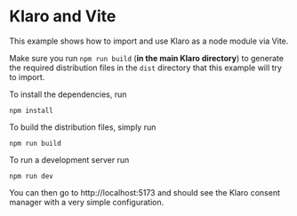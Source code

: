 # Klaro and Vite 

This example shows how to import and use Klaro as a node module via Vite.

Make sure you run `npm run build` (**in the main Klaro directory**) to generate the required distribution files in the `dist` directory that this example will try to import.

To install the dependencies, run

    npm install

To build the distribution files, simply run

    npm run build

To run a development server run

    npm run dev

You can then go to http://localhost:5173 and should see the Klaro consent
manager with a very simple configuration.
